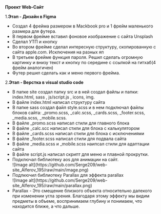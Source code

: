 <b>Проект Web-Сайт</b>

  
1.<b>Этап - Дизайн в Figma</b>
  
  <ul>
  <li>Создал 4 фрейма размером в Mackbook pro  и 1 фрейм маленького размера для футера.</li>
  <li>В первом фрейме вставил фоновое изображение с сайта Unsplash</li>
  <li>Сделал УТП и кнопку</li>
<li>Во втором фрейме сделал интересную структуру, скопированную с сайта apple.com. Исключения на разных яп</li>
<li>В третьем фрейме  функция пароля. Решил сделать огромную картинку и внизу текст и кнопку по середине с ссылкой на гитхаб(4 фрейм аналогичен)</li>
  <li>Футер решил сделать как и меню первого фрейма.</li>
</ul>


2.<b>Этап - Верстка в visual studio code</b>

<ul>
<li>В папке site создал папку src и в ней создал файлы и папки: index.html,  sass , js/script.js , icons, img.</li>
  <li>В файле index.html написал структуру сайта</li>
<li>В папке sass создал файл style.scss и в нем подключал файлы блоков сайта: _promo.scss, _calc.scss, _cards.scss, _footer.scss, _media.scss, _mobile.scss.</li>
  <li>В  файле _promo.scss написал стили для главного блока</li>
  <li>В файле _calc.scc написал стили для блока с калькулятором</li>
  <li>В файле _cards.scss написал стили для блока с исключениями</li>
  <li>В файле _footer.scss написал стили для подвала сайта</li>
  <li>В файле _media.scss и _mobile.scss наипсал стили для адаптации сайта</li>
  <li>В файле script.js написал скрипт для меню и плавной прокрутки.</li>
  <li>Подключал библиотеку aos для анимации на сайт.</li>
  ![Image alt](https://github.com/Serge209/web-site_Alferov_195/raw/main/image.png)
  <li>Подлкючил библиотеку Parallax для эффекта parallax</li>
  ![Image alt](https://github.com/Serge209/web-site_Alferov_195/raw/main/parallax.png)
  <li>Parallax - Это смещение близкого объекта относительно далекого при изменении угла зрения. Благодаря этому эффекту мы видим предметы в объеме, воспринимаем глубину и понимаем, что находится ближе, а что дальше.</li>
  
 
</ul>
